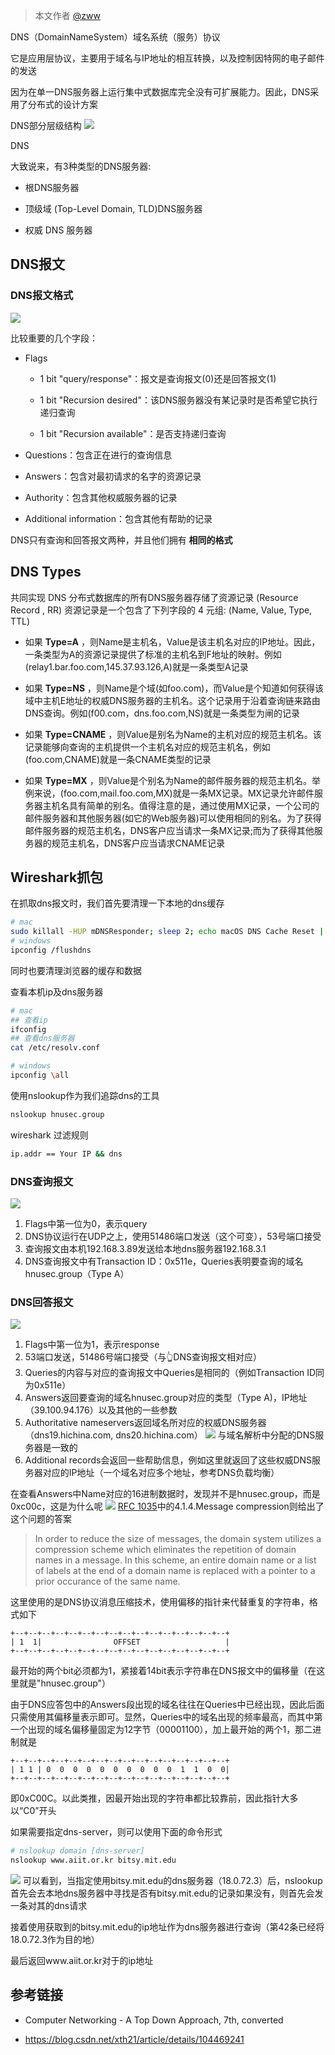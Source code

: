 > 本文作者 [@zww](http://www.wenweizeng.com/)

DNS（DomainNameSystem）域名系统（服务）协议

它是应用层协议，主要用于域名与IP地址的相互转换，以及控制因特网的电子邮件的发送

因为在单一DNS服务器上运行集中式数据库完全没有可扩展能力。因此，DNS采用了分布式的设计方案

DNS部分层级结构
![](img/dns/1.png)

DNS

大致说来，有3种类型的DNS服务器:

- 根DNS服务器

- 顶级域 (Top-Level Domain, TLD)DNS服务器

- 权威 DNS 服务器 

## DNS报文

### DNS报文格式

![](img/dns/2.png)

比较重要的几个字段：

- Flags

    - 1 bit "query/response"：报文是查询报文(0)还是回答报文(1) 

    - 1 bit "Recursion desired"：该DNS服务器没有某记录时是否希望它执行递归查询

    - 1 bit "Recursion available"：是否支持递归查询

- Questions：包含正在进行的查询信息

- Answers：包含对最初请求的名字的资源记录

- Authority：包含其他权威服务器的记录

- Additional information：包含其他有帮助的记录

DNS只有查询和回答报文两种，并且他们拥有 **相同的格式** 

## DNS Types
共同实现 DNS 分布式数据库的所有DNS服务器存储了资源记录 (Resource Record , RR)
资源记录是一个包含了下列字段的 4 元组:
(Name, Value, Type, TTL) 

- 如果 **Type=A** ，则Name是主机名，Value是该主机名对应的IP地址。因此，一条类型为A的资源记录提供了标准的主机名到F地址的映射。例如(relay1.bar.foo.com,145.37.93.126,A)就是一条类型A记录

- 如果 **Type=NS** ，则Name是个域(如foo.com)，而Value是个知道如何获得该域中主机E地址的权威DNS服务器的主机名。这个记录用于沿着查询链来路由DNS查询。例如(f00.com，dns.foo.com,NS)就是一条类型为闸的记录

- 如果 **Type=CNAME** ，则Value是别名为Name的主机对应的规范主机名。该记录能够向查询的主机提供一个主机名对应的规范主机名，例如(foo.com,CNAME)就是一条CNAME类型的记录

- 如果 **Type=MX** ，则Value是个别名为Name的邮件服务器的规范主机名。举例来说，(foo.com,mail.foo.com,MX)就是一条MX记录。MX记录允许邮件服务器主机名具有简单的别名。值得注意的是，通过使用MX记录，一个公司的邮件服务器和其他服务器(如它的Web服务器)可以使用相同的别名。为了获得邮件服务器的规范主机名，DNS客户应当请求一条MX记录;而为了获得其他服务器的规范主机名，DNS客户应当请求CNAME记录


## Wireshark抓包

在抓取dns报文时，我们首先要清理一下本地的dns缓存
``` sh
# mac
sudo killall -HUP mDNSResponder; sleep 2; echo macOS DNS Cache Reset | say
# windows
ipconfig /flushdns
```
同时也要清理浏览器的缓存和数据

查看本机ip及dns服务器
``` sh
# mac
## 查看ip
ifconfig
## 查看dns服务器
cat /etc/resolv.conf

# windows
ipconfig \all
```

使用nslookup作为我们追踪dns的工具
``` sh
nslookup hnusec.group
```
wireshark 过滤规则
``` sh
ip.addr == Your IP && dns
```

### DNS查询报文

![](img/dns/3.png)

1. Flags中第一位为0，表示query
2. DNS协议运行在UDP之上，使用51486端口发送（这个可变），53号端口接受
3. 查询报文由本机192.168.3.89发送给本地dns服务器192.168.3.1
4. DNS查询报文中有Transaction ID：0x511e，Queries表明要查询的域名hnusec.group（Type A）

### DNS回答报文

![](img/dns/4.png)

1. Flags中第一位为1，表示response
2. 53端口发送，51486号端口接受（与👆DNS查询报文相对应）
3. Queries的内容与对应的查询报文中Queries是相同的（例如Transaction ID同为0x511e）
4. Answers返回要查询的域名hnusec.group对应的类型（Type A)，IP地址（39.100.94.176）以及其他的一些参数
5. Authoritative nameservers返回域名所对应的权威DNS服务器（dns19.hichina.com, dns20.hichina.com）
![](img/dns/5.png)
与域名解析中分配的DNS服务器是一致的
5. Additional records会返回一些帮助信息，例如这里就返回了这些权威DNS服务器对应的IP地址（一个域名对应多个地址，参考DNS负载均衡）

在查看Answers中Name对应的16进制数据时，发现并不是hnusec.group，而是0xc00c，这是为什么呢
![](img/dns/7.png)
[RFC 1035](https://tools.ietf.org/html/rfc1035)中的4.1.4.Message compression则给出了这个问题的答案

>In order to reduce the size of messages, the domain system utilizes a compression scheme which eliminates the repetition of domain names in a message.  In this scheme, an entire domain name or a list of labels at the end of a domain name is replaced with a pointer to a prior occurance of the same name.

这里使用的是DNS协议消息压缩技术，使用偏移的指针来代替重复的字符串，格式如下
```
+--+--+--+--+--+--+--+--+--+--+--+--+--+--+--+--+
| 1  1|                OFFSET                   |
+--+--+--+--+--+--+--+--+--+--+--+--+--+--+--+--+
```

最开始的两个bit必须都为1，紧接着14bit表示字符串在DNS报文中的偏移量（在这里就是"hnusec.group"）

由于DNS应答包中的Answers段出现的域名往往在Queries中已经出现，因此后面只需使用其偏移量表示即可。显然，Queries中的域名出现的频率最高，而其中第一个出现的域名偏移量固定为12字节（00001100），加上最开始的两个1，那二进制就是
```
+--+--+--+--+--+--+--+--+--+--+--+--+--+--+--+--+
| 1 1 | 0  0  0  0  0  0  0  0  0  0  1  1  0  0|
+--+--+--+--+--+--+--+--+--+--+--+--+--+--+--+--+
```
即0xC00C。以此类推，因最开始出现的字符串都比较靠前，因此指针大多以“C0”开头

如果需要指定dns-server，则可以使用下面的命令形式
``` sh
# nslookup domain [dns-server]
nslookup www.aiit.or.kr bitsy.mit.edu
```
![](img/dns/6.png)
可以看到，当指定使用bitsy.mit.edu的dns服务器（18.0.72.3）后，nslookup首先会去本地dns服务器中寻找是否有bitsy.mit.edu的记录如果没有，则首先会发一条对其的dns请求

接着使用获取到的bitsy.mit.edu的ip地址作为dns服务器进行查询（第42条已经将18.0.72.3作为目的地）

最后返回www.aiit.or.kr对于的ip地址

## 参考链接

* Computer Networking - A Top Down Approach, 7th, converted

* https://blog.csdn.net/xth21/article/details/104469241